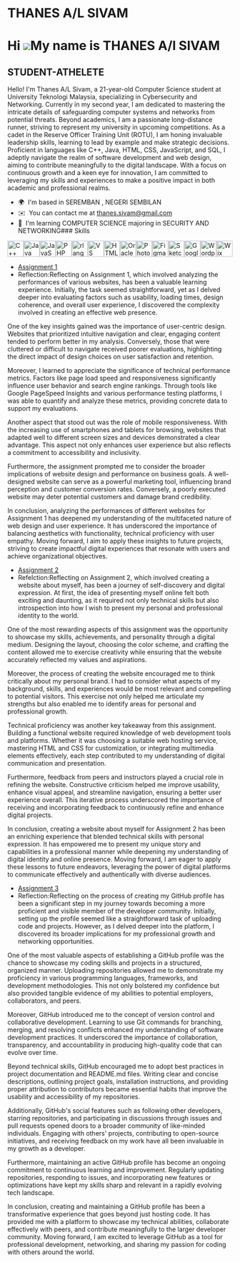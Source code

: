 # THANES A/L SIVAM 
Hi ![](https://user-images.githubusercontent.com/18350557/176309783-0785949b-9127-417c-8b55-ab5a4333674e.gif)My name is THANES A/l SIVAM
========================================================================================================================================

STUDENT-ATHELETE
----------------

Hello! I'm Thanes A/L Sivam, a 21-year-old Computer Science student at University Teknologi Malaysia, specializing in Cybersecurity and Networking. Currently in my second year, I am dedicated to mastering the intricate details of safeguarding computer systems and networks from potential threats. Beyond academics, I am a passionate long-distance runner, striving to represent my university in upcoming competitions. As a cadet in the Reserve Officer Training Unit (ROTU), I am honing invaluable leadership skills, learning to lead by example and make strategic decisions. Proficient in languages like C++, Java, HTML, CSS, JavaScript, and SQL, I adeptly navigate the realm of software development and web design, aiming to contribute meaningfully to the digital landscape. With a focus on continuous growth and a keen eye for innovation, I am committed to leveraging my skills and experiences to make a positive impact in both academic and professional realms.

*   🌍  I'm based in SEREMBAN , NEGERI SEMBILAN
*   ✉️  You can contact me at [thanes.sivam@gmail.com](mailto:thanes.sivam@gmail.com)
*   🧠  I'm learning COMPUTER SCIENCE majoring in SECURITY AND NETWORKING### Skills 
<p align="left">
<a href="https://docs.microsoft.com/en-us/cpp/?view=msvc-170" target="_blank" rel="noreferrer"><img src="https://raw.githubusercontent.com/danielcranney/readme-generator/main/public/icons/skills/cplusplus-colored.svg" width="36" height="36" alt="C++" /></a><a href="https://www.oracle.com/java/" target="_blank" rel="noreferrer"><img src="https://raw.githubusercontent.com/danielcranney/readme-generator/main/public/icons/skills/java-colored.svg" width="36" height="36" alt="Java" /></a><a href="https://developer.mozilla.org/en-US/docs/Web/JavaScript" target="_blank" rel="noreferrer"><img src="https://raw.githubusercontent.com/danielcranney/readme-generator/main/public/icons/skills/javascript-colored.svg" width="36" height="36" alt="JavaScript" /></a><a href="https://www.php.net/" target="_blank" rel="noreferrer"><img src="https://raw.githubusercontent.com/danielcranney/readme-generator/main/public/icons/skills/php-colored.svg" width="36" height="36" alt="PHP" /></a><a href="https://www.r-project.org/" target="_blank" rel="noreferrer"><img src="https://raw.githubusercontent.com/danielcranney/readme-generator/main/public/icons/skills/rlang-colored.svg" width="36" height="36" alt="rlang" /></a><a href="https://code.visualstudio.com/" target="_blank" rel="noreferrer"><img src="https://raw.githubusercontent.com/danielcranney/readme-generator/main/public/icons/skills/visualstudiocode.svg" width="36" height="36" alt="VS Code" /></a><a href="https://developer.mozilla.org/en-US/docs/Glossary/HTML5" target="_blank" rel="noreferrer"><img src="https://raw.githubusercontent.com/danielcranney/readme-generator/main/public/icons/skills/html5-colored.svg" width="36" height="36" alt="HTML5" /></a><a href="https://www.oracle.com/uk/index.html" target="_blank" rel="noreferrer"><img src="https://raw.githubusercontent.com/danielcranney/readme-generator/main/public/icons/skills/oracle-colored.svg" width="36" height="36" alt="Oracle" /></a><a href="https://www.adobe.com/uk/products/photoshop.html" target="_blank" rel="noreferrer"><img src="https://raw.githubusercontent.com/danielcranney/readme-generator/main/public/icons/skills/photoshop-colored.svg" width="36" height="36" alt="Photoshop" /></a><a href="https://www.figma.com/" target="_blank" rel="noreferrer"><img src="https://raw.githubusercontent.com/danielcranney/readme-generator/main/public/icons/skills/figma-colored.svg" width="36" height="36" alt="Figma" /></a><a href="https://www.sketch.com/" target="_blank" rel="noreferrer"><img src="https://raw.githubusercontent.com/danielcranney/readme-generator/main/public/icons/skills/sketch-colored.svg" width="36" height="36" alt="Sketch" /></a><a href="https://cloud.google.com/" target="_blank" rel="noreferrer"><img src="https://raw.githubusercontent.com/danielcranney/readme-generator/main/public/icons/skills/googlecloud-colored.svg" width="36" height="36" alt="Google Cloud" /></a><a href="https://wordpress.com" target="_blank" rel="noreferrer"><img src="https://raw.githubusercontent.com/danielcranney/readme-generator/main/public/icons/skills/wordpress-colored.svg" width="36" height="36" alt="Wordpress" /></a><a href="https://wix.com" target="_blank" rel="noreferrer"><img src="https://raw.githubusercontent.com/danielcranney/readme-generator/main/public/icons/skills/wix-colored.svg" width="36" height="36" alt="Wix" /></a>
                    </p>
                    
- [Assignment 1](https://github.com/Thanes031203/assignment/blob/main/ASSIGNMENT2_WP.pdf)
- Reflection:Reflecting on Assignment 1, which involved analyzing the performances of various websites, has been a valuable learning experience. Initially, the task seemed straightforward, yet as I delved deeper into evaluating factors such as usability, loading times, design coherence, and overall user experience, I discovered the complexity involved in creating an effective web presence.

One of the key insights gained was the importance of user-centric design. Websites that prioritized intuitive navigation and clear, engaging content tended to perform better in my analysis. Conversely, those that were cluttered or difficult to navigate received poorer evaluations, highlighting the direct impact of design choices on user satisfaction and retention.

Moreover, I learned to appreciate the significance of technical performance metrics. Factors like page load speed and responsiveness significantly influence user behavior and search engine rankings. Through tools like Google PageSpeed Insights and various performance testing platforms, I was able to quantify and analyze these metrics, providing concrete data to support my evaluations.

Another aspect that stood out was the role of mobile responsiveness. With the increasing use of smartphones and tablets for browsing, websites that adapted well to different screen sizes and devices demonstrated a clear advantage. This aspect not only enhances user experience but also reflects a commitment to accessibility and inclusivity.

Furthermore, the assignment prompted me to consider the broader implications of website design and performance on business goals. A well-designed website can serve as a powerful marketing tool, influencing brand perception and customer conversion rates. Conversely, a poorly executed website may deter potential customers and damage brand credibility.

In conclusion, analyzing the performances of different websites for Assignment 1 has deepened my understanding of the multifaceted nature of web design and user experience. It has underscored the importance of balancing aesthetics with functionality, technical proficiency with user empathy. Moving forward, I aim to apply these insights to future projects, striving to create impactful digital experiences that resonate with users and achieve organizational objectives.
- [Assignment 2](https://github.com/Thanes031203/assignment/blob/main/ASSIGNMENT2_WP.pdf)
- Refelction:Reflecting on Assignment 2, which involved creating a website about myself, has been a journey of self-discovery and digital expression. At first, the idea of presenting myself online felt both exciting and daunting, as it required not only technical skills but also introspection into how I wish to present my personal and professional identity to the world.

One of the most rewarding aspects of this assignment was the opportunity to showcase my skills, achievements, and personality through a digital medium. Designing the layout, choosing the color scheme, and crafting the content allowed me to exercise creativity while ensuring that the website accurately reflected my values and aspirations.

Moreover, the process of creating the website encouraged me to think critically about my personal brand. I had to consider what aspects of my background, skills, and experiences would be most relevant and compelling to potential visitors. This exercise not only helped me articulate my strengths but also enabled me to identify areas for personal and professional growth.

Technical proficiency was another key takeaway from this assignment. Building a functional website required knowledge of web development tools and platforms. Whether it was choosing a suitable web hosting service, mastering HTML and CSS for customization, or integrating multimedia elements effectively, each step contributed to my understanding of digital communication and presentation.

Furthermore, feedback from peers and instructors played a crucial role in refining the website. Constructive criticism helped me improve usability, enhance visual appeal, and streamline navigation, ensuring a better user experience overall. This iterative process underscored the importance of receiving and incorporating feedback to continuously refine and enhance digital projects.

In conclusion, creating a website about myself for Assignment 2 has been an enriching experience that blended technical skills with personal expression. It has empowered me to present my unique story and capabilities in a professional manner while deepening my understanding of digital identity and online presence. Moving forward, I am eager to apply these lessons to future endeavors, leveraging the power of digital platforms to communicate effectively and authentically with diverse audiences.
- [Assignment 3](https://github.com/Thanes031203/THANES-A-L-SIVAM)
- Reflection:Reflecting on the process of creating my GitHub profile has been a significant step in my journey towards becoming a more proficient and visible member of the developer community. Initially, setting up the profile seemed like a straightforward task of uploading code and projects. However, as I delved deeper into the platform, I discovered its broader implications for my professional growth and networking opportunities.

One of the most valuable aspects of establishing a GitHub profile was the chance to showcase my coding skills and projects in a structured, organized manner. Uploading repositories allowed me to demonstrate my proficiency in various programming languages, frameworks, and development methodologies. This not only bolstered my confidence but also provided tangible evidence of my abilities to potential employers, collaborators, and peers.

Moreover, GitHub introduced me to the concept of version control and collaborative development. Learning to use Git commands for branching, merging, and resolving conflicts enhanced my understanding of software development practices. It underscored the importance of collaboration, transparency, and accountability in producing high-quality code that can evolve over time.

Beyond technical skills, GitHub encouraged me to adopt best practices in project documentation and README.md files. Writing clear and concise descriptions, outlining project goals, installation instructions, and providing proper attribution to contributors became essential habits that improve the usability and accessibility of my repositories.

Additionally, GitHub's social features such as following other developers, starring repositories, and participating in discussions through issues and pull requests opened doors to a broader community of like-minded individuals. Engaging with others' projects, contributing to open-source initiatives, and receiving feedback on my work have all been invaluable in my growth as a developer.

Furthermore, maintaining an active GitHub profile has become an ongoing commitment to continuous learning and improvement. Regularly updating repositories, responding to issues, and incorporating new features or optimizations have kept my skills sharp and relevant in a rapidly evolving tech landscape.

In conclusion, creating and maintaining a GitHub profile has been a transformative experience that goes beyond just hosting code. It has provided me with a platform to showcase my technical abilities, collaborate effectively with peers, and contribute meaningfully to the larger developer community. Moving forward, I am excited to leverage GitHub as a tool for professional development, networking, and sharing my passion for coding with others around the world.
